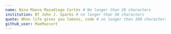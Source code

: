 ```yaml
---
name: Nina Maeva Mazadiego Cortés # No longer than 28 characters
institution: BT John J. Sparks # no longer than 58 characters
quote: When life gives you lemons, code # no longer than 100 characters, avoid using quotes(") to guarantee the format remains the same.
github_user: MaeMazcort
---
```

